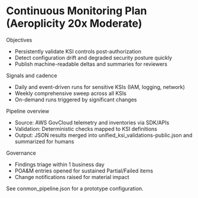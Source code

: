 # Continuous Monitoring Plan (Aeroplicity 20x Moderate)

Objectives
- Persistently validate KSI controls post-authorization
- Detect configuration drift and degraded security posture quickly
- Publish machine-readable deltas and summaries for reviewers

Signals and cadence
- Daily and event-driven runs for sensitive KSIs (IAM, logging, network)
- Weekly comprehensive sweep across all KSIs
- On-demand runs triggered by significant changes

Pipeline overview
- Source: AWS GovCloud telemetry and inventories via SDK/APIs
- Validation: Deterministic checks mapped to KSI definitions
- Output: JSON results merged into unified_ksi_validations-public.json and summarized for humans

Governance
- Findings triage within 1 business day
- POA&M entries opened for sustained Partial/Failed items
- Change notifications raised for material impact

See conmon_pipeline.json for a prototype configuration.
